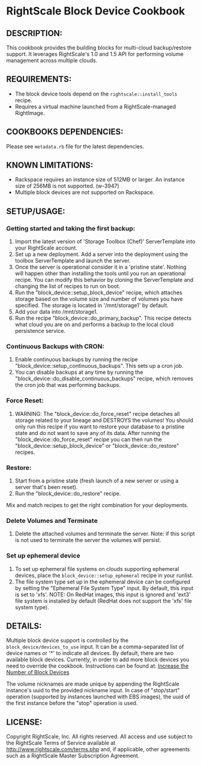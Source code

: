 # RightScale Block Device Cookbook

## DESCRIPTION:

This cookbook provides the building blocks for multi-cloud backup/restore
support. It leverages RightScale's 1.0 and 1.5 API for performing volume
management across multiple clouds.

## REQUIREMENTS:

* The block device tools depend on the `rightscale::install_tools`
  recipe.
* Requires a virtual machine launched from a RightScale-managed RightImage.

## COOKBOOKS DEPENDENCIES:

Please see `metadata.rb` file for the latest dependencies.

## KNOWN LIMITATIONS:

* Rackspace requires an instance size of 512MB or larger. An instance size of
  256MB is not supported. (w-3947)
* Multiple block devices are not supported on Rackspace.

## SETUP/USAGE:

### Getting started and taking the first backup:

1. Import the latest version of 'Storage Toolbox (Chef)' ServerTemplate into
   your RightScale account.
2. Set up a new deployment. Add a server into the deployment using the
   toolbox ServerTemplate and launch the server.
3. Once the server is operational consider it in a 'pristine state'. Nothing
   will happen other than installing the tools until you run an operational
   recipe. You can modify this behavior by cloning the ServerTemplate and
   changing the list of recipes to run on boot.
4. Run the "block_device::setup_block_device" recipe, which attaches
   storage based on the volume size and number of volumes you have specified.
   The storage is located in '/mnt/storage1' by default.
5. Add your data into /mnt/storage1.
6. Run the recipe "block_device::do_primary_backup". This recipe detects
   what cloud you are on and performs a backup to the local cloud persistence
   service.

### Continuous Backups with CRON:

1. Enable continuous backups by running the recipe
   "block_device::setup_continuous_backups". This sets up a cron job.
2. You can disable backups at any time by running the
   "block_device::do_disable_continuous_backups" recipe, which removes
   the cron job that was performing backups.

### Force Reset:

1. WARNING: The "block_device::do_force_reset" recipe detaches all storage
   related to your lineage and DESTROYS the volumes! You should only run
   this recipe if you want to restore your database to a pristine state
   and do not want to save any of its data. After running the
   "block_device::do_force_reset" recipe you can then run the
   "block_device::setup_block_device" or "block_device::do_restore" recipes.

### Restore:

1. Start from a pristine state (fresh launch of a new server or using a server
   that's been reset).
2. Run the "block_device::do_restore" recipe.

Mix and match recipes to get the right combination for your deployments.

### Delete Volumes and Terminate

1. Delete the attached volumes and terminate the server. Note: if this script
   is not used to terminate the server the volumes will persist.

### Set up ephemeral device

1. To set up ephemeral file systems on clouds supporting ephemeral devices,
   place the `block_device::setup_ephemeral` recipe in your runlist.
2. The file system type set up in the ephemeral device can be configured by
   setting the "Ephemeral File System Type" input. By default, this input is
   set to 'xfs'. NOTE: On RedHat images, this input is ignored and 'ext3' file
   system is installed by default (RedHat does not support the 'xfs' file system
   type).

## DETAILS:

Multiple block device support is controlled by the
`block_device/devices_to_use` input. It can be a comma-separated list of
device names or '*' to indicate all devices. By default, there are two available
block devices. Currently, in order to add more block devices you need to
override the cookbook. Instructions can be found at: [Increase the Number of
Block Devices][Guide]

[Guide]: http://support.rightscale.com/12-Guides/Chef_Cookbooks_Developer_Guide/08-Chef_Development/Increase_the_Number_of_Block_Devices

The volume nicknames are made unique by appending the RightScale instance's uuid
to the provided nickname input. In case of "stop/start" operation (supported by
instances launched with EBS images), the uuid of the first instance before the
"stop" operation is used.

## LICENSE:

Copyright RightScale, Inc. All rights reserved.
All access and use subject to the RightScale Terms of Service available at
http://www.rightscale.com/terms.php and, if applicable, other agreements
such as a RightScale Master Subscription Agreement.
